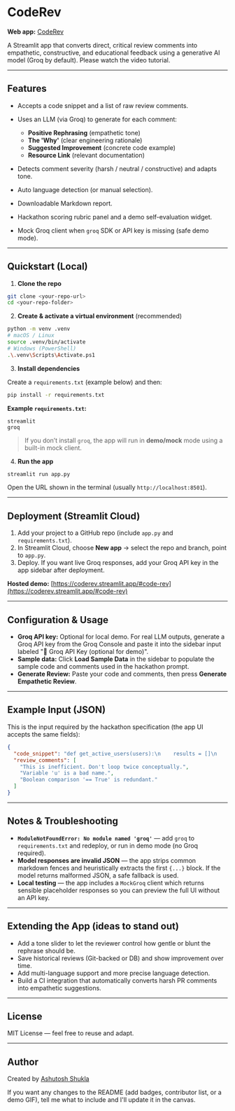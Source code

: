 # CodeRev

**Web app:** [CodeRev](https://coderev.streamlit.app/#code-rev)

A Streamlit app that converts direct, critical review comments into empathetic, constructive, and educational feedback using a generative AI model (Groq by default). Please watch the video tutorial.

---

## Features

* Accepts a code snippet and a list of raw review comments.
* Uses an LLM (via Groq) to generate for each comment:

  * **Positive Rephrasing** (empathetic tone)
  * **The 'Why'** (clear engineering rationale)
  * **Suggested Improvement** (concrete code example)
  * **Resource Link** (relevant documentation)
* Detects comment severity (harsh / neutral / constructive) and adapts tone.
* Auto language detection (or manual selection).
* Downloadable Markdown report.
* Hackathon scoring rubric panel and a demo self-evaluation widget.
* Mock Groq client when `groq` SDK or API key is missing (safe demo mode).

---

## Quickstart (Local)

1. **Clone the repo**

```bash
git clone <your-repo-url>
cd <your-repo-folder>
```

2. **Create & activate a virtual environment** (recommended)

```bash
python -m venv .venv
# macOS / Linux
source .venv/bin/activate
# Windows (PowerShell)
.\.venv\Scripts\Activate.ps1
```

3. **Install dependencies**

Create a `requirements.txt` (example below) and then:

```bash
pip install -r requirements.txt
```

**Example `requirements.txt`:**

```
streamlit
groq
```

> If you don’t install `groq`, the app will run in **demo/mock** mode using a built-in mock client.

4. **Run the app**

```bash
streamlit run app.py
```

Open the URL shown in the terminal (usually `http://localhost:8501`).

---

## Deployment (Streamlit Cloud)

1. Add your project to a GitHub repo (include `app.py` and `requirements.txt`).
2. In Streamlit Cloud, choose **New app** → select the repo and branch, point to `app.py`.
3. Deploy. If you want live Groq responses, add your Groq API key in the app sidebar after deployment.

**Hosted demo:** [https://coderev.streamlit.app/#code-rev](https://coderev.streamlit.app/#code-rev)

---

## Configuration & Usage

* **Groq API key:** Optional for local demo. For real LLM outputs, generate a Groq API key from the Groq Console and paste it into the sidebar input labeled "🔑 Groq API Key (optional for demo)".
* **Sample data:** Click **Load Sample Data** in the sidebar to populate the sample code and comments used in the hackathon prompt.
* **Generate Review:** Paste your code and comments, then press **Generate Empathetic Review**.

---

## Example Input (JSON)

This is the input required by the hackathon specification (the app UI accepts the same fields):

```json
{
  "code_snippet": "def get_active_users(users):\n    results = []\n    for u in users:\n        if u.is_active == True and u.profile_complete == True:\n            results.append(u)\n    return results",
  "review_comments": [
    "This is inefficient. Don't loop twice conceptually.",
    "Variable 'u' is a bad name.",
    "Boolean comparison '== True' is redundant."
  ]
}
```

---

## Notes & Troubleshooting

* **`ModuleNotFoundError: No module named 'groq'`** — add `groq` to `requirements.txt` and redeploy, or run in demo mode (no Groq required).
* **Model responses are invalid JSON** — the app strips common markdown fences and heuristically extracts the first `{...}` block. If the model returns malformed JSON, a safe fallback is used.
* **Local testing** — the app includes a `MockGroq` client which returns sensible placeholder responses so you can preview the full UI without an API key.

---

## Extending the App (ideas to stand out)

* Add a tone slider to let the reviewer control how gentle or blunt the rephrase should be.
* Save historical reviews (Git-backed or DB) and show improvement over time.
* Add multi-language support and more precise language detection.
* Build a CI integration that automatically converts harsh PR comments into empathetic suggestions.

---

## License

MIT License — feel free to reuse and adapt.

---

## Author

Created by [Ashutosh Shukla](https://www.linkedin.com/in/ashutosh-shukla4)

If you want any changes to the README (add badges, contributor list, or a demo GIF), tell me what to include and I'll update it in the canvas.
